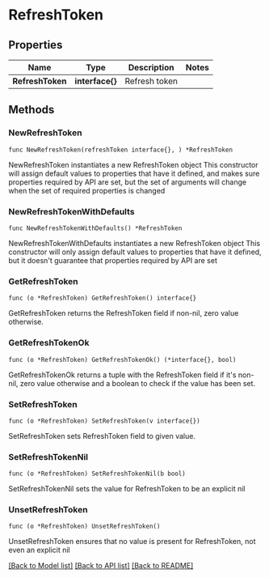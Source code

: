 # RefreshToken

## Properties

Name | Type | Description | Notes
------------ | ------------- | ------------- | -------------
**RefreshToken** | **interface{}** | Refresh token | 

## Methods

### NewRefreshToken

`func NewRefreshToken(refreshToken interface{}, ) *RefreshToken`

NewRefreshToken instantiates a new RefreshToken object
This constructor will assign default values to properties that have it defined,
and makes sure properties required by API are set, but the set of arguments
will change when the set of required properties is changed

### NewRefreshTokenWithDefaults

`func NewRefreshTokenWithDefaults() *RefreshToken`

NewRefreshTokenWithDefaults instantiates a new RefreshToken object
This constructor will only assign default values to properties that have it defined,
but it doesn't guarantee that properties required by API are set

### GetRefreshToken

`func (o *RefreshToken) GetRefreshToken() interface{}`

GetRefreshToken returns the RefreshToken field if non-nil, zero value otherwise.

### GetRefreshTokenOk

`func (o *RefreshToken) GetRefreshTokenOk() (*interface{}, bool)`

GetRefreshTokenOk returns a tuple with the RefreshToken field if it's non-nil, zero value otherwise
and a boolean to check if the value has been set.

### SetRefreshToken

`func (o *RefreshToken) SetRefreshToken(v interface{})`

SetRefreshToken sets RefreshToken field to given value.


### SetRefreshTokenNil

`func (o *RefreshToken) SetRefreshTokenNil(b bool)`

 SetRefreshTokenNil sets the value for RefreshToken to be an explicit nil

### UnsetRefreshToken
`func (o *RefreshToken) UnsetRefreshToken()`

UnsetRefreshToken ensures that no value is present for RefreshToken, not even an explicit nil

[[Back to Model list]](../README.md#documentation-for-models) [[Back to API list]](../README.md#documentation-for-api-endpoints) [[Back to README]](../README.md)


